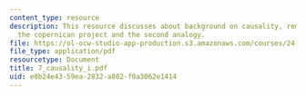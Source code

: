 ```yaml
---
content_type: resource
description: This resource discusses about background on causality, reminder about
  the copernican project and the second analogy.
file: https://ol-ocw-studio-app-production.s3.amazonaws.com/courses/24-201-topics-in-the-history-of-philosophy-kant-fall-2005/e0b24e4359ea2832a802f0a3062e1414_7_causality_i.pdf
file_type: application/pdf
resourcetype: Document
title: 7_causality_i.pdf
uid: e0b24e43-59ea-2832-a802-f0a3062e1414
---
```

